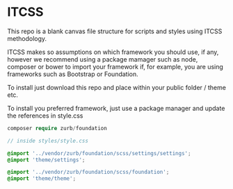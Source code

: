 # ITCSS

This repo is a blank canvas file structure for scripts and styles using ITCSS methodology. 

ITCSS makes so assumptions on which framework you should use, if any, however we recommend using a package mamager such as node, composer or bower to import your framework if, for example, you are using frameworks such as Bootstrap or Foundation.

To install just download this repo and place within your public folder / theme etc.

To install you preferred framework, just use a package manager and update the references in style.css

```php
composer require zurb/foundation
```

```scss
// inside styles/style.css

@import '../vendor/zurb/foundation/scss/settings/settings';
@import 'theme/settings'; 

@import '../vendor/zurb/foundation/scss/foundation';
@import 'theme/theme';
```
